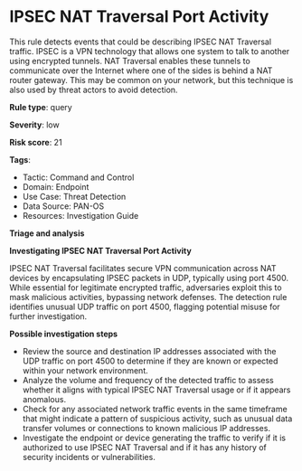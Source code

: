 # IPSEC NAT Traversal Port Activity


This rule detects events that could be describing IPSEC NAT Traversal traffic. IPSEC is a VPN technology that allows one system to talk to another using encrypted tunnels. NAT Traversal enables these tunnels to communicate over the Internet where one of the sides is behind a NAT router gateway. This may be common on your network, but this technique is also used by threat actors to avoid detection.

**Rule type**: query

**Severity**: low

**Risk score**: 21

**Tags**:

- Tactic: Command and Control
- Domain: Endpoint
- Use Case: Threat Detection
- Data Source: PAN-OS
- Resources: Investigation Guide


**Triage and analysis**

**Investigating IPSEC NAT Traversal Port Activity**

IPSEC NAT Traversal facilitates secure VPN communication across NAT devices by encapsulating IPSEC packets in UDP, typically using port 4500. While essential for legitimate encrypted traffic, adversaries exploit this to mask malicious activities, bypassing network defenses. The detection rule identifies unusual UDP traffic on port 4500, flagging potential misuse for further investigation.


**Possible investigation steps**

- Review the source and destination IP addresses associated with the UDP traffic on port 4500 to determine if they are known or expected within your network environment.
- Analyze the volume and frequency of the detected traffic to assess whether it aligns with typical IPSEC NAT Traversal usage or if it appears anomalous.
- Check for any associated network traffic events in the same timeframe that might indicate a pattern of suspicious activity, such as unusual data transfer volumes or connections to known malicious IP addresses.
- Investigate the endpoint or device generating the traffic to verify if it is authorized to use IPSEC NAT Traversal and if it has any history of security incidents or vulnerabilities.


